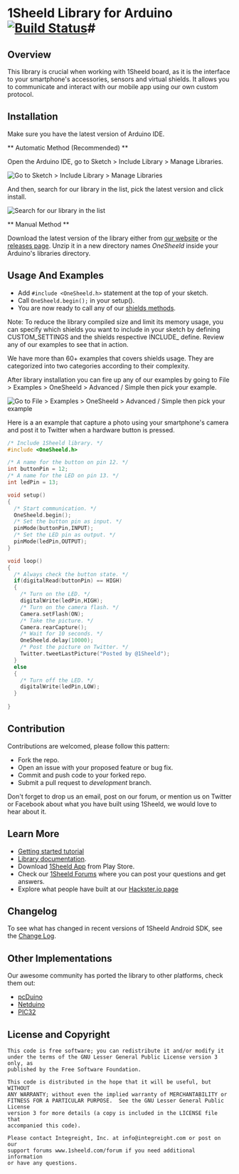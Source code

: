# 1Sheeld Library for Arduino [![Build Status](https://travis-ci.org/Integreight/1Sheeld-Arduino-Library.svg?branch=master)](https://travis-ci.org/Integreight/1Sheeld-Arduino-Library)#

## Overview ##

This library is crucial when working with 1Sheeld board, as it is the interface to your smartphone's accessories, sensors and virtual shields. It allows you to communicate and interact with our mobile app using our own custom protocol.

## Installation ##

Make sure you have the latest version of Arduino IDE.

** Automatic Method (Recommended) **

Open the Arduino IDE, go to Sketch > Include Library > Manage Libraries.

![Go to Sketch > Include Library > Manage Libraries](http://i.imgur.com/jxlq6tS.png)

And then, search for our library in the list, pick the latest version and click install.

![Search for our library in the list](http://i.imgur.com/JBTYGmt.png)

** Manual Method **

Download the latest version of the library either from [our website](http://1sheeld.com/downloads) or the [releases page](https://github.com/Integreight/1Sheeld-Arduino-Library/releases). Unzip it in a new directory names *OneSheeld* inside your Arduino's libraries directory.

## Usage And Examples ##

- Add ``` #include <OneSheeld.h> ``` statement at the top of your sketch.
- Call ``` OneSheeld.begin(); ``` in your setup().
- You are now ready to call any of our [shields methods](http://1sheeld.com/docs/).

Note: To reduce the library compiled size and limit its memory usage, you can specify which shields you want to include in your sketch by defining CUSTOM_SETTINGS and the shields respective INCLUDE_ define. Review any of our examples to see that in action.

We have more than 60+ examples that covers shields usage. They are categorized into two categories according  to their complexity.

After library installation you can fire up any of our examples by going to File > Examples > OneSheeld > Advanced / Simple then pick your example.

![Go to File > Examples > OneSheeld > Advanced / Simple then pick your example](http://i.imgur.com/P8MYTSZ.png)

Here is a an example that capture a photo using your smartphone's camera and post it to Twitter when a hardware button is pressed.

``` cpp
/* Include 1Sheeld library. */
#include <OneSheeld.h>

/* A name for the button on pin 12. */
int buttonPin = 12;
/* A name for the LED on pin 13. */
int ledPin = 13;

void setup()
{
  /* Start communication. */
  OneSheeld.begin();
  /* Set the button pin as input. */
  pinMode(buttonPin,INPUT);
  /* Set the LED pin as output. */
  pinMode(ledPin,OUTPUT);
}

void loop()
{
  /* Always check the button state. */
  if(digitalRead(buttonPin) == HIGH)
  {
    /* Turn on the LED. */
    digitalWrite(ledPin,HIGH);
    /* Turn on the camera flash. */
    Camera.setFlash(ON);
    /* Take the picture. */
    Camera.rearCapture();
    /* Wait for 10 seconds. */
    OneSheeld.delay(10000);
    /* Post the picture on Twitter. */
    Twitter.tweetLastPicture("Posted by @1Sheeld");
  }
  else
  {
    /* Turn off the LED. */
    digitalWrite(ledPin,LOW);
  }
    
}
```

## Contribution ##

Contributions are welcomed, please follow this pattern:
- Fork the repo.
- Open an issue with your proposed feature or bug fix.
- Commit and push code to your forked repo.
- Submit a pull request to *development* branch.

Don't forget to drop us an email, post on our forum, or mention us on Twitter or Facebook about what you have built using 1Sheeld, we would love to hear about it.

## Learn More ##

 - [Getting started tutorial](http://www.1sheeld.com/tutorials/getting-started)
 - [Library documentation](http://1sheeld.com/docs/).
 - Download [1Sheeld App](https://play.google.com/store/apps/details?id=com.integreight.onesheeld) from Play Store.
 - Check our [1Sheeld Forums](http://www.1sheeld.com/forum) where you can post your questions and get answers.
 - Explore what people have built at our [Hackster.io page](https://www.hackster.io/1sheeld/projects)

## Changelog ##

To see what has changed in recent versions of 1Sheeld Android SDK, see the [Change Log](CHANGELOG.md).

## Other Implementations ##

Our awesome community has ported the library to other platforms, check them out:
 - [pcDuino](https://github.com/arduinocodedog/1Sheeld-for-pcDuino)
 - [Netduino](https://github.com/arduinocodedog/1Sheeld-for-Netduino)
 - [PIC32](https://github.com/tom21091/OneSheeldPIC32)

## License and Copyright ##

```
This code is free software; you can redistribute it and/or modify it
under the terms of the GNU Lesser General Public License version 3 only, as
published by the Free Software Foundation.

This code is distributed in the hope that it will be useful, but WITHOUT
ANY WARRANTY; without even the implied warranty of MERCHANTABILITY or
FITNESS FOR A PARTICULAR PURPOSE.  See the GNU Lesser General Public License
version 3 for more details (a copy is included in the LICENSE file that
accompanied this code).

Please contact Integreight, Inc. at info@integreight.com or post on our
support forums www.1sheeld.com/forum if you need additional information
or have any questions.
```
